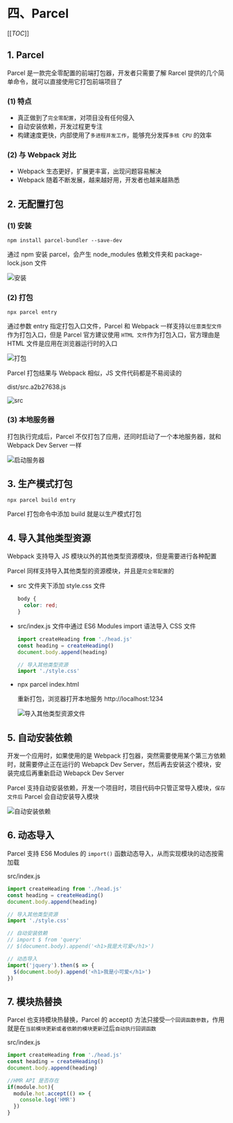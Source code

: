 # 四、Parcel

[[_TOC_]]

## 1. Parcel

Parcel 是一款完全零配置的前端打包器，开发者只需要了解 Rarcel 提供的几个简单命令，就可以直接使用它打包前端项目了

### (1) 特点

* 真正做到了`完全零配置`，对项目没有任何侵入
* 自动安装依赖，开发过程更专注
* 构建速度更快，内部使用了`多进程并发工作`，能够充分发挥`多核 CPU` 的效率

### (2) 与 Webpack 对比

* Webpack 生态更好，扩展更丰富，出现问题容易解决
* Webpack 随着不断发展，越来越好用，开发者也越来越熟悉

## 2. 无配置打包

### (1) 安装

`npm install parcel-bundler --save-dev`
  
通过 npm 安装 parcel，会产生 node_modules 依赖文件夹和 package-lock.json 文件

![安装](https://github.com/yuyuyuzhang/Blog/blob/master/images/%E5%89%8D%E7%AB%AF%E5%B7%A5%E7%A8%8B%E5%8C%96/%E5%89%8D%E7%AB%AF%E6%A8%A1%E5%9D%97%E5%8C%96/parcel/%E5%AE%89%E8%A3%85.png)

### (2) 打包

`npx parcel entry`
  
通过参数 entry 指定打包入口文件，Parcel 和 Webpack 一样支持以`任意类型文件`作为打包入口，但是 Parcel 官方建议使用 `HTML 文件`作为打包入口，官方理由是 HTML 文件是应用在浏览器运行时的入口

![打包](https://github.com/yuyuyuzhang/Blog/blob/master/images/%E5%89%8D%E7%AB%AF%E5%B7%A5%E7%A8%8B%E5%8C%96/%E5%89%8D%E7%AB%AF%E6%A8%A1%E5%9D%97%E5%8C%96/parcel/%E6%89%93%E5%8C%85.png)

Parcel 打包结果与 Webpack 相似，JS 文件代码都是不易阅读的

dist/src.a2b27638.js

![src](https://github.com/yuyuyuzhang/Blog/blob/master/images/%E5%89%8D%E7%AB%AF%E5%B7%A5%E7%A8%8B%E5%8C%96/%E5%89%8D%E7%AB%AF%E6%A8%A1%E5%9D%97%E5%8C%96/parcel/src.png)

### (3) 本地服务器

打包执行完成后，Parcel 不仅打包了应用，还同时启动了一个本地服务器，就和 Webpack Dev Server 一样

![启动服务器](https://github.com/yuyuyuzhang/Blog/blob/master/images/%E5%89%8D%E7%AB%AF%E5%B7%A5%E7%A8%8B%E5%8C%96/%E5%89%8D%E7%AB%AF%E6%A8%A1%E5%9D%97%E5%8C%96/parcel/%E5%90%AF%E5%8A%A8%E6%9C%8D%E5%8A%A1%E5%99%A8.png)

## 3. 生产模式打包

`npx parcel build entry`

Parcel 打包命令中添加 build 就是以生产模式打包

## 4. 导入其他类型资源

Webpack 支持导入 JS 模块以外的其他类型资源模块，但是需要进行各种配置

Parcel 同样支持导入其他类型的资源模块，并且是`完全零配置`的

* src 文件夹下添加 style.css 文件
  
  ```css
  body {
    color: red;
  }
  ```

* src/index.js 文件中通过 ES6 Modules import 语法导入 CSS 文件
  
  ```javascript
  import createHeading from './head.js'
  const heading = createHeading()
  document.body.append(heading)

  // 导入其他类型资源
  import './style.css'
  ```

* npx parcel index.html
  
  重新打包，浏览器打开本地服务 http://localhost:1234

  ![导入其他类型资源文件](https://github.com/yuyuyuzhang/Blog/blob/master/images/%E5%89%8D%E7%AB%AF%E5%B7%A5%E7%A8%8B%E5%8C%96/%E5%89%8D%E7%AB%AF%E6%A8%A1%E5%9D%97%E5%8C%96/parcel/%E5%AF%BC%E5%85%A5%E5%85%B6%E4%BB%96%E7%B1%BB%E5%9E%8B%E8%B5%84%E6%BA%90%E6%96%87%E4%BB%B6.png)

## 5. 自动安装依赖

开发一个应用时，如果使用的是 Webpack 打包器，突然需要使用某个第三方依赖时，就需要停止正在运行的 Webapck Dev Server，然后再去安装这个模块，安装完成后再重新启动 Webapck Dev Server

Parcel 支持自动安装依赖，开发一个项目时，项目代码中只管正常导入模块，`保存文件后` Parcel 会自动安装导入模块

![自动安装依赖](https://github.com/yuyuyuzhang/Blog/blob/master/images/%E5%89%8D%E7%AB%AF%E5%B7%A5%E7%A8%8B%E5%8C%96/%E5%89%8D%E7%AB%AF%E6%A8%A1%E5%9D%97%E5%8C%96/parcel/%E8%87%AA%E5%8A%A8%E5%AE%89%E8%A3%85%E4%BE%9D%E8%B5%96.gif)

## 6. 动态导入

Parcel 支持 ES6 Modules 的 `import()` 函数动态导入，从而实现模块的动态按需加载

src/index.js

```javascript
import createHeading from './head.js'
const heading = createHeading()
document.body.append(heading)

// 导入其他类型资源
import './style.css'

// 自动安装依赖
// import $ from 'query'
// $(document.body).append('<h1>我是大可爱</h1>')

// 动态导入
import('jquery').then($ => {
  $(document.body).append('<h1>我是小可爱</h1>')
})
```

## 7. 模块热替换

Parcel 也支持模块热替换，Parcel 的 accept() 方法只接受`一个回调函数参数`，作用就是在`当前模块更新或者依赖的模块更新`过后`自动执行回调函数`

src/index.js

```javascript
import createHeading from './head.js'
const heading = createHeading()
document.body.append(heading)

//HMR API 是否存在
if(module.hot){
  module.hot.accept(() => {
    console.log('HMR')
  })
}
```
